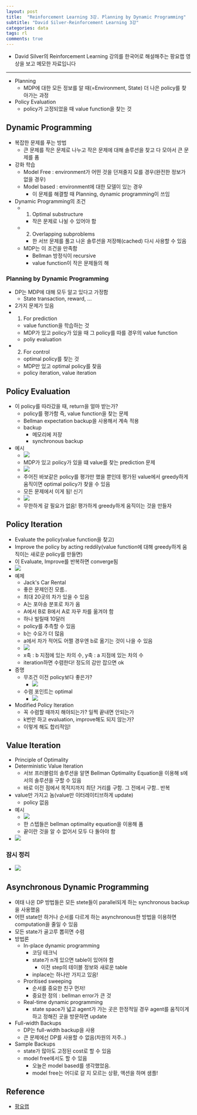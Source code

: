 ```yaml
---
layout: post
title:  "Reinforcement Learning 3강. Planning by Dynamic Programming"
subtitle: "David Silver-Reinforcement Learning 3강"
categories: data
tags: rl
comments: true
---
```


- David Silver의 Reinforcement Learning 강의를 한국어로 해설해주는 팡요랩 영상을 보고 메모한 자료입니다


---

- Planning
	- MDP에 대한 모든 정보를 알 때(=Environment, State) 더 나은 policy를 찾아가는 과정
- Policy Evaluation
	- policy가 고정되었을 때 value function을 찾는 것

## Dynamic Programming
- 복잡한 문제를 푸는 방법
	- 큰 문제를 작은 문제로 나누고 작은 문제에 대해 솔루션을 찾고 다 모아서 큰 문제를 품 
- 강화 학습
	- Model Free : environment가 어떤 것을 던져줄지 모를 경우(완전한 정보가 없을 경우)
	- Model based : environment에 대한 모델이 있는 경우
		- 이 문제를 해결할 때 Planning, dynamic programming이 쓰임 
- Dynamic Programming의 조건 
	- 1) Optimal substructure 
		- 작은 문제로 나뉠 수 있어야 함 
	- 2) Overlapping subproblems
		- 한 서브 문제를 풀고 나온 솔루션을 저장해(cached) 다시 사용할 수 있음
	- MDP는 이 조건을 만족함
		- Bellman 방정식이 recursive
		- value function이 작은 문제들의 해

### Planning by Dynamic Programming
- DP는 MDP에 대해 모두 알고 있다고 가정함
	- State transaction, reward, ... 
- 2가지 문제가 있음
- 1) For prediction
	- value function을 학습하는 것
	- MDP가 있고 policy가 있을 때 그 policy를 따를 경우의 value function
	- poliy evaluation
- 2) For control	
	- optimal policy를 찾는 것
	- MDP만 있고 optimal policy를 찾음
	- policy iteration, value iteration

## Policy Evaluation
- 이 policy를 따라갔을 때, return을 얼마 받는가?
	- policy를 평가함 즉, value function을 찾는 문제
	- Bellman expectation backup을 사용해서 계속 적용 
	- backup
		- 메모리에 저장
		- synchronous backup 
- 예시
	- <img src="https://www.dropbox.com/s/i3mbzubjmar4np2/Screenshot%202019-01-06%2020.43.19.png?raw=1">
	- MDP가 있고 policy가 있을 떄 value를 찾는 prediction 문제
	- <img src="https://www.dropbox.com/s/lkrwgtfzmtcatip/Screenshot%202019-01-06%2020.50.03.png?raw=1">
	- 주어진 바보같은 policy를 평가만 했을 뿐인데 평가된 value에서 greedy하게 움직이면 optimal policy가 찾을 수 있음
	- 모든 문제에서 이게 됨! 신기
	- <img src="https://www.dropbox.com/s/ibqizz7r1gqyfyu/Screenshot%202019-01-06%2020.50.12.png?raw=1"> 		
	- 무한하게 갈 필요가 없음! 평가하게 greedy하게 움직이는 것을 만들자

## Policy Iteration
- Evaluate the policy(value function을 찾고)
- Improve the policy by acting reddily(value function에 대해 greedy하게 움직이는 새로운 policy를 만들면)
- 이 Evaluate, Improve를 반복하면 converge됨
- <img src="https://www.dropbox.com/s/bmhwna2bolulukt/Screenshot%202019-01-06%2020.59.53.png?raw=1">
- 예제
	- Jack's Car Rental
	- 좋은 문제인진 모름..
	- 최대 20곳의 차가 있을 수 있음
	- A는 포아송 분포로 차가 옴
	- A에서 B로 B에서 A로 자꾸 차를 옮겨야 함
	- 하나 빌릴때 10달러
	- policy를 추측할 수 있음
	- b는 수요가 더 많음
	- a에서 차가 적어도 어쩔 경우엔 b로 옮기는 것이 나을 수 있음
	- <img src="https://www.dropbox.com/s/cjvoof54qgcfzz6/Screenshot%202019-01-06%2021.03.06.png?raw=1">
	- x축 : b 지점에 있는 차의 수, y축 : a 지점에 있는 차의 수 
	- iteration하면 수렴한다! 정도의 감만 잡으면 ok
- 증명
	- 무조건 이전 policy보다 좋은가?
		- <img src="https://www.dropbox.com/s/9p7vbp1beduchf2/Screenshot%202019-01-06%2021.06.54.png?raw=1">
	- 수렴 포인트는 optimal  
		- <img src="https://www.dropbox.com/s/twxdck9vnx9xwvb/Screenshot%202019-01-06%2021.16.09.png?raw=1">
- Modified Policy Iteration
	- 꼭 수렴할 때까지 해야되는가? 일찍 끝내면 안되는가
	- k번만 하고 evaluation, improve해도 되지 않는가?
	- 이렇게 해도 합리적임!

## Value Iteration
- Principle of Optimality
- Deterministic Value Iteration
	- 서브 프러블럼의 솔루션을 알면 Bellman Optimality Equation을 이용해 s에서의 솔루션을 구할 수 있음
	- 바로 이전 점에서 목적지까지 최단 거리를 구함. 그 전에서 구함.. 반복
- value만 가지고 놈(value만 이터레이티브하게 update)
	- policy 없음
- 예시
	- <img src="https://www.dropbox.com/s/3j137c7ircelb0n/Screenshot%202019-01-06%2021.30.38.png?raw=1">
	- 한 스텝들은 bellman optimality equation을 이용해 품
	- 끝이란 것을 알 수 없어서 모두 다 돌아야 함
- <img src="https://www.dropbox.com/s/olfkhs2ru5u9luf/Screenshot%202019-01-06%2021.34.19.png?raw=1">


### 잠시 정리
- <img src="https://www.dropbox.com/s/9mm63y9c5ro56a7/Screenshot%202019-01-06%2021.37.19.png?raw=1">

## Asynchronous Dynamic Programming
- 여태 나온 DP 방법들은 모든 stete들이 parallel되게 하는 synchronous backup을 사용했음
- 어떤 state만 하거나 순서를 다르게 하는 asynchronous한 방법을 이용하면 computation을 줄일 수 있음
- 모든 state가 골고루 뽑히면 수렴	
- 방법론
	- In-place dynamic programming
		- 코딩 테크닉
		- state가 n개 있으면 table이 있어야 함
			- 이전 step의 테이블 정보와 새로운 table
		- inplace는 하나만 가지고 있음!
	- Proritised sweeping
		- 순서를 중요한 친구 먼저!
		- 중요한 정의 : bellman error가 큰 것
	- Real-time dynamic programming  	
		- state space가 넓고 agent가 가는 곳은 한정적일 경우 agent를 움직이게 하고 정해진 곳을 방문하면 update
- Full-width Backups
	- DP는 full-width backup을 사용
	- 큰 문제에선 DP를 사용할 수 없음(차원의 저주..)
- Sample Backups
	- state가 많아도 고정된 cost로 할 수 있음
	- model free에서도 할 수 있음
		- 오늘은 model based를 생각했었음. 
		- model free는 어디로 갈 지 모르는 상황, 액션을 하며 샘플!  	



## Reference
- [팡요랩](https://www.youtube.com/watch?v=wYgyiCEkwC8)
